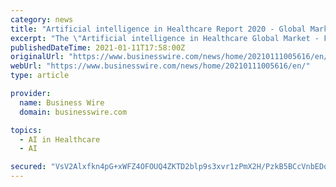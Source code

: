 ```yaml
---
category: news
title: "Artificial intelligence in Healthcare Report 2020 - Global Market Forecast to 2027 - ResearchAndMarkets.com"
excerpt: "The \"Artificial intelligence in Healthcare Global Market - Forecast To 2027\" report has been added to ResearchAndMarkets.com's offering. Artificial intelligence in healthcare global market is expected to reach $35,"
publishedDateTime: 2021-01-11T17:58:00Z
originalUrl: "https://www.businesswire.com/news/home/20210111005616/en/"
webUrl: "https://www.businesswire.com/news/home/20210111005616/en/"
type: article

provider:
  name: Business Wire
  domain: businesswire.com

topics:
  - AI in Healthcare
  - AI

secured: "VsV2Alxfkn4pG+xWFZ4OFOUQ4ZKTD2blp9s3xvr1zPmX2H/PzkB5BCcVnbEDoyUlj31nvBF3ciKNMHcKxk6DL19SFabsdH/iss+rW61a0RMPd3dtoOxx6STe1KWlrGBs8uUNEWIYz6RUhb5Ko9N95ZAqinl9CFu0Z7lGd5SJA3tOmw3dfkFBwa5gMjzLDGyVCzPnSXg9KBjpJtp79px7IucabSrzGbbcqQjJMRlvamhgn/wVH/Gou3OQoUKzAfw39DsNzUu/ATq2lJ6RfswFdo6dfJX7qmshqChrvwItZYyf8rT/xKC9wNXFYnql7pukvCzkP+HBKnj/l9tSNwRLKtsP2A0MnBpRzYMjQdV20fk=;VRQQ9G4b1RqIhwerrVsa8Q=="
---
```


